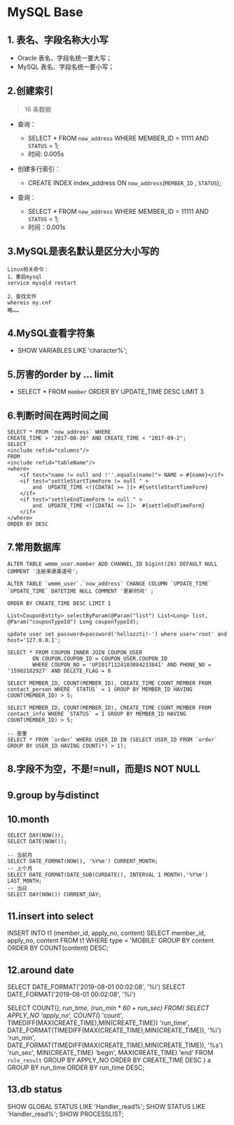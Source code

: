 # MySQL Base

## 1. 表名、字段名称大小写
- Oracle 表名、字段名统一要大写；
- MySQL 表名、字段名统一要小写；

## 2.创建索引
> 16 条数据

- 查询：
  - SELECT * FROM `now_address` WHERE MEMBER_ID = 11111 AND `STATUS` = 1;
  - 时间: 0.005s

- 创建多行索引：
  - CREATE INDEX index_address ON `now_address`(`MEMBER_ID` , `STATUS`);

- 查询：
  - SELECT * FROM `now_address` WHERE MEMBER_ID = 11111 AND `STATUS` = 1;
  - 时间：0.001s

## 3.MySQL是表名默认是区分大小写的
```
Linux相关命令：
1、重启mysql
service mysqld restart

2、查找文件
whereis my.cnf
略……
```

## 4.MySQL查看字符集
- SHOW VARIABLES LIKE 'character%';

## 5.厉害的order by ... limit 
- SELECT * FROM `member` ORDER BY UPDATE_TIME DESC LIMIT 3

## 6.判断时间在两时间之间
```
SELECT * FROM `now_address` WHERE
CREATE_TIME > "2017-08-30" AND CREATE_TIME < "2017-09-2";
SELECT
<include refid="columns"/>
FROM
<include refid="tableName"/>
<where>
    <if test="name != null and !''.equals(name)"> NAME = #{name}</if>
    <if test="settleStartTimeForm != null " >
        and  UPDATE_TIME <![CDATA[ >= ]]> #{settleStartTimeForm}
    </if>
    <if test="settleEndTimeForm != null " >
        and  UPDATE_TIME <![CDATA[ <= ]]>  #{settleEndTimeForm}
    </if>
</where>
ORDER BY DESC
```

## 7.常用数据库
```
ALTER TABLE wmmm_user.member ADD CHANNEL_ID bigint(20) DEFAULT NULL COMMENT '注册来源渠道号';

ALTER TABLE `wmmm_user`.`now_address` CHANGE COLUMN `UPDATE_TIME` `UPDATE_TIME` DATETIME NULL COMMENT '更新时间' ;

ORDER BY CREATE_TIME DESC LIMIT 1

List<CouponEntity> selectByParam(@Param("list") List<Long> list, @Param("couponTypeId") Long couponTypeId);

update user set password=password('hellozzti!-') where user='root' and host='127.0.0.1';

SELECT * FROM COUPON INNER JOIN COUPON_USER
        ON COUPON.COUPON_ID = COUPON_USER.COUPON_ID
        WHERE COUPON_NO = 'UP20171124103084233841' AND PHONE_NO = '15902182927' AND DELETE_FLAG = 0

SELECT MEMBER_ID, COUNT(MEMBER_ID), CREATE_TIME COUNT_MEMBER FROM contact_person WHERE `STATUS` = 1 GROUP BY MEMBER_ID HAVING COUNT(MEMBER_ID) > 5;

SELECT MEMBER_ID, COUNT(MEMBER_ID), CREATE_TIME COUNT_MEMBER FROM contact_info WHERE `STATUS` = 1 GROUP BY MEMBER_ID HAVING COUNT(MEMBER_ID) > 5;

-- 查重
SELECT * FROM `order` WHERE USER_ID IN (SELECT USER_ID FROM `order` GROUP BY USER_ID HAVING COUNT(*) > 1);

```

## 8.字段不为空，不是!=null，而是IS NOT NULL

## 9.group by与distinct

## 10.month
```
SELECT DAY(NOW());
SELECT DATE(NOW());

-- 当前月
SELECT DATE_FORMAT(NOW(), '%Y%m') CURRENT_MONTH;
-- 上个月
SELECT DATE_FORMAT(DATE_SUB(CURDATE(), INTERVAL 1 MONTH),'%Y%m') LAST_MONTH;
-- 当日
SELECT DAY(NOW()) CURRENT_DAY;
```
## 11.insert into select
INSERT INTO t1 (member_id, apply_no, content) 
	SELECT member_id, apply_no, content FROM t1 WHERE type = 'MOBILE' GROUP BY content ORDER BY COUNT(content) DESC;

## 12.around date 
SELECT DATE_FORMAT('2019-08-01 00:02:08', '%i')
SELECT DATE_FORMAT('2019-08-01 00:02:08', '%i')

SELECT COUNT(*), run_time, (run_min * 60 + run_sec)
FROM(
	SELECT
		APPLY_NO 'apply_no',
		COUNT(*) 'count',
		TIMEDIFF(MAX(CREATE_TIME),MIN(CREATE_TIME)) 'run_time',
		DATE_FORMAT(TIMEDIFF(MAX(CREATE_TIME),MIN(CREATE_TIME)), '%i') 'run_min',
		DATE_FORMAT(TIMEDIFF(MAX(CREATE_TIME),MIN(CREATE_TIME)), '%s') 'run_sec',
		MIN(CREATE_TIME) 'begin',
		MAX(CREATE_TIME) 'end'
	FROM `rule_result`
	GROUP BY APPLY_NO ORDER BY CREATE_TIME DESC
) a GROUP BY run_time ORDER BY run_time DESC;

## 13.db status
SHOW GLOBAL STATUS LIKE 'Handler_read%';
SHOW STATUS LIKE 'Handler_read%';
SHOW PROCESSLIST;


